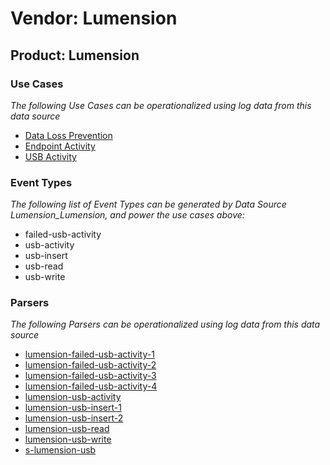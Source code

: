 Vendor: Lumension
=================
Product: Lumension
------------------

### Use Cases

_The following Use Cases can be operationalized using log data from this data source_

* [Data Loss Prevention](../UseCases/usecase_data_loss_prevention.md)
* [Endpoint Activity](../UseCases/usecase_endpoint_activity.md)
* [USB Activity](../UseCases/usecase_usb_activity.md)


### Event Types

_The following list of Event Types can be generated by Data Source Lumension_Lumension, and power the use cases above:_

- failed-usb-activity
- usb-activity
- usb-insert
- usb-read
- usb-write


### Parsers

_The following Parsers can be operationalized using log data from this data source_

* [lumension-failed-usb-activity-1](../Parsers/parserContent_lumension-failed-usb-activity-1.md)
* [lumension-failed-usb-activity-2](../Parsers/parserContent_lumension-failed-usb-activity-2.md)
* [lumension-failed-usb-activity-3](../Parsers/parserContent_lumension-failed-usb-activity-3.md)
* [lumension-failed-usb-activity-4](../Parsers/parserContent_lumension-failed-usb-activity-4.md)
* [lumension-usb-activity](../Parsers/parserContent_lumension-usb-activity.md)
* [lumension-usb-insert-1](../Parsers/parserContent_lumension-usb-insert-1.md)
* [lumension-usb-insert-2](../Parsers/parserContent_lumension-usb-insert-2.md)
* [lumension-usb-read](../Parsers/parserContent_lumension-usb-read.md)
* [lumension-usb-write](../Parsers/parserContent_lumension-usb-write.md)
* [s-lumension-usb](../Parsers/parserContent_s-lumension-usb.md)
